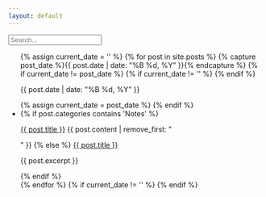 ```yaml
---
layout: default
---
```


<div class="searchInput">
  <input type="text" id="search-input" placeholder="Search...">
    <p id="p-result-count" style="margin-top: 0px;"><span id="result-count"></span></p>
    <div class="resultBox">
      <!-- here list are inserted from javascript -->
  </div>
</div>

<ul id="post-list">
  {% assign current_date = '' %}
  {% for post in site.posts %}
    {% capture post_date %}{{ post.date | date: "%B %d, %Y" }}{% endcapture %}
    {% if current_date != post_date %}
      {% if current_date != '' %}
      {% endif %}
      <div class="date-separator"><p>{{ post.date | date: "%B %d, %Y" }}</p></div>
    {% assign current_date = post_date %}
    {% endif %}
    <li class="post-item" data-tags="{{ post.tags | join: ' ' }}" data-categories="{{ post.categories | join: ' ' }}">
      {% if post.categories contains 'Notes' %}
       <p><a class="title" href="{{ site.baseurl }}{{ post.url | xml_escape }}">{{ post.title }}</a> {{ post.content | remove_first: "<p>" }}
      {% else %}
       <a href="{{ site.baseurl }}{{ post.url | xml_escape }}">{{ post.title }}</a>
        <p>{{ post.excerpt }}</p>
      {% endif %}
    </li>
  {% endfor %}
  {% if current_date != '' %}
  {% endif %}
</ul>


<script>
document.addEventListener("DOMContentLoaded", function() {
  const searchInput = document.getElementById("search-input");
  const postItems = document.querySelectorAll(".post-item");
  const dateSeparators = document.querySelectorAll(".date-separator");
  let originalPostItemsDisplay = Array.from(postItems).map(item => item.style.display);
  let originalDateSeparatorsDisplay = Array.from(dateSeparators).map(item => item.style.display);
  let displayedDates = {}; // Object to store displayed post items for each date

  searchInput.addEventListener("input", function() {
    const searchTerm = searchInput.value.toLowerCase();

    if (searchTerm === "") {
      postItems.forEach(function(postItem, index) {
        postItem.style.display = originalPostItemsDisplay[index]; // Reset display for all post items
      });

      dateSeparators.forEach(function(separator, index) {
        separator.style.display = originalDateSeparatorsDisplay[index]; // Reset display for all date separators
      });

      displayedDates = {}; // Reset displayedDates object
      return; // No need to proceed with filtering if search term is empty
    }

    postItems.forEach(function(postItem, index) {
      const postTitle = postItem.querySelector("a").innerText.toLowerCase();
      const postContent = postItem.querySelector("p").innerText.toLowerCase();
      const postTags = postItem.getAttribute("data-tags").toLowerCase();
      const postCategories = postItem.getAttribute("data-categories").toLowerCase();

      if (
        postTitle.includes(searchTerm) ||
        postContent.includes(searchTerm) ||
        postTags.includes(searchTerm) ||
        postCategories.includes(searchTerm)
      ) {
        const postDate = postItem.querySelector(".date-separator p").innerText;

        if (!displayedDates[postDate]) {
          displayedDates[postDate] = [];
        }

        displayedDates[postDate].push(postItem);
        postItem.style.display = originalPostItemsDisplay[index]; // Show the post
      } else {
        postItem.style.display = "none"; // Hide the post
      }
    });

    dateSeparators.forEach(function(separator) {
      const separatorDate = separator.querySelector("p").innerText;
      const postsForDate = displayedDates[separatorDate];

      if (postsForDate && postsForDate.length > 0) {
        separator.style.display = "block";
      } else {
        separator.style.display = "none";
      }
    });
  });
});
</script>
<script src="/js/suggest.js"></script>
